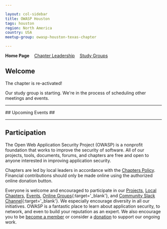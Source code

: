 ```yaml
---

layout: col-sidebar
title: OWASP Houston
tags: houston
region: North America
country: USA
meetup-group: owasp-houston-texas-chapter

---
```


<strong>Home Page</strong>
&nbsp;&nbsp;&nbsp;[Chapter Leadership](leaders.md)
&nbsp;&nbsp;&nbsp;[Study Groups](studygroups.md)

## Welcome
The chapter is re-activated!

Our study group is starting. We're in the process of scheduling other meetings and events.

<hr/>
## Upcoming Events ##
<hr>



## Participation
The Open Web Application Security Project (OWASP) is a nonprofit foundation that works to improve the security of software. All of our projects, tools, documents, forums, and chapters are free and open to anyone interested in improving application security. 

Chapters are led by local leaders in accordance with the [Chapters Policy](/www-policy/operational/chapters). Financial contributions should only be made online using the authorized online donation button. 

Everyone is welcome and encouraged to participate in our [Projects](/projects/), [Local Chapters](/chapters/), [Events](/events/), [Online Groups](https://groups.google.com/a/owasp.com/){:target='_blank'}, and [Community Slack Channel](https://owasp.slack.com/){:target='_blank'}. We especially encourage diversity in all our initiatives. OWASP is a fantastic place to learn about application security, to network, and even to build your reputation as an expert. We also encourage you to be [become a member](/membership/) or consider a [donation](/donate/) to support our ongoing work.


